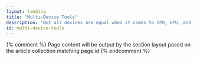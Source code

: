 ```yaml
---
layout: landing
title: "Multi-Device Tools"
description: "Not all devices are equal when it comes to CPU, GPU, and battery life. Often mobile devices are underpowered and subject to slow or unreliable connections. Adjust your development workflow to think in terms of finite resources. Device capabilities and network availability vary greatly. Choose tools that help you build a site that is responsive and performant on all devices. The Web Starter Kit provides the scaffolding, tools, and style guidelines that get you most of the way."
id: multi-device-tools
---
```


{% comment %}
Page content will be output by the section layout pased on the article collection matching page.id
{% endcomment %}

